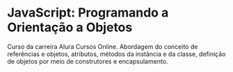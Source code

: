 # JavaScript: Programando a Orientação a Objetos
Curso da carreira Alura Cursos Online. Abordagem do conceito de referências e objetos, atributos, métodos da instância e da classe, definição de objetos por meio de construtores e encapsulamento.